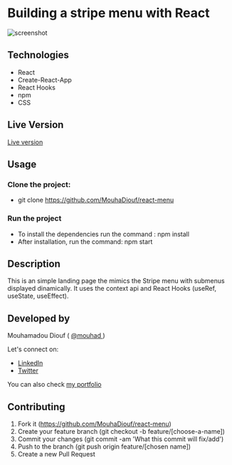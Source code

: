 # Building a stripe menu with React
![screenshot](./src/screenshot.jpg)


## Technologies

- React
- Create-React-App
- React Hooks
- npm
- CSS

## Live Version
<a href="https://stripe-menu.netlify.app/" target="_blank"> Live version </a>

## Usage

### Clone the project:
- git clone https://github.com/MouhaDiouf/react-menu

### Run the project
- To install the dependencies run the command : npm install
- After installation, run the command: npm start


## Description

This is an simple landing page the mimics the Stripe menu with submenus displayed dinamically. It uses the context api and React Hooks (useRef, useState, useEffect).

## Developed by

Mouhamadou Diouf ( <a href="https://github.com/MouhaDiouf"> @mouhad </a>)

Let's connect on:

- <a href="https://www.linkedin.com/in/mouha-diouf/" target="_blank"> LinkedIn </a>
- <a href="https://twitter.com/mouhamadiouf" target="_blank"> Twitter</a>

You can also check <a href="https://mouhadiouf.com/" target="_blank"> my portfolio </a>


## Contributing

1. Fork it (https://github.com/MouhaDiouf/react-menu)
2. Create your feature branch (git checkout -b feature/[choose-a-name])
3. Commit your changes (git commit -am 'What this commit will fix/add')
4. Push to the branch (git push origin feature/[chosen name])
5. Create a new Pull Request
